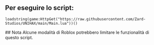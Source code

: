 
## Per eseguire lo script:
```
loadstring(game:HttpGet("https://raw.githubusercontent.com/Zard-Studios/UNIHAX/main/Main.lua"))()
```
## Nota
Alcune modalità di Roblox potrebbero limitare le funzionalità di questo script.
